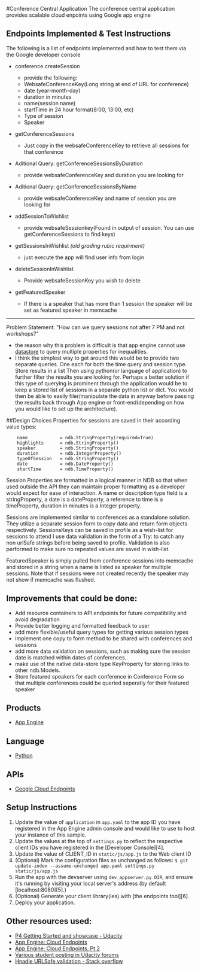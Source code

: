#Conference Central Application
The conference central application provides scalable cloud enpoints using Google app engine

## Endpoints Implemented & Test Instructions

The following is a list of endpoints implemented and how to test them via the Google developer console

- conference.createSession
    - provide the following:
    - WebsafeConferenceKey(Long string at end of URL for conference)
    - date (year-month-day)
    - duration in minutes
    - name(session name)
    - startTime in 24 hour format(8:00, 13:00, etc)
    - Type of session
    - Speaker

- getConferenceSessions
    - Just copy in the websafeConferenceKey to retrieve all sessions for that conference
- Aditional Query: getConferenceSessionsByDuration
    - provide websafeConferenceKey and duration you are looking for
- Aditional Query: getConferenceSessionsByName
    - provide websafeConferenceKey and name of session you are looking for
- addSessionToWishlist
    -  provide websafeSessionkey(Found in output of session. You can use getConferenceSessions to find keys)
- getSessionsInWishlist *(old grading rubic requirment)*
    - just execute the app will find user info from login

- deleteSessionInWishlist
    - Provide websafeSessionKey you wish to delete
- getFeaturedSpeaker
    - If there is a speaker that has more than 1 session the speaker will be set as featured speaker in memcache

----
Problem Statement: "How can we query sessions not after 7 PM and not workshops?"

- the reason why this problem is difficult is that app engine cannot use [datastore](https://cloud.google.com/appengine/docs/python/datastore/queries?hl=en) to query multiple properties for inequalities.
- I think the simplest way to get around this would be to provide two separate queries. One each for both the time query and session type. Store results in a list Then using python(or language of application) to further filter the results you are looking for. Perhaps a better solution if this type of querying is prominent through the application would be to keep a stored list of sessions in a separate python list or dict. You would then be able to easily filer/manipulate the data in anyway before passing the results back through App engine or front-end(depending on how you would like to set up the architecture).

##Design Choices
Properties for sessions are saved in their according value types:

```
    name            = ndb.StringProperty(required=True)
    highlights      = ndb.StringProperty()
    speaker         = ndb.StringProperty()
    duration        = ndb.IntegerProperty()
    typeOfSession   = ndb.StringProperty()
    date            = ndb.DateProperty()
    startTime       = ndb.TimeProperty()

```

Session Properties are formatted in a logical manner in NDB so that when used outside the API they can maintain proper formatting as a developer would expect for ease of interaction. A name or description type field is a stringProperty, a date is a dateProperty, a reference to time is a timeProperty, duration in minutes is a Integer property.

Sessions are implemented similar to conferences as a standalone solution. They utilize a separate session form to copy data and return form objects respectively. SessionsKeys can be saved in profile as a wish-list for sessions to attend I use data validation in the form of a Try: to catch any non urlSafe strings before being saved to profile. Validation is also performed to make sure no repeated values are saved in wish-list.

FeaturedSpeaker is simply pulled from conference sessions into memcache and stored in a string when a name is listed as speaker for multiple sessions. Note that if sessions were not created recently the speaker may not show if memcache was flushed.


## Improvements that could be done:
- Add resource containers to API endpoints for future compatibility and avoid degradation
- Provide better logging and formatted feedback to user
- add more flexible/useful query types for getting various session types
- implement one copy to form method to be shared with conferences and sessions
- add more data validation on sessions, such as making sure the session date is matched within dates of conferences.
- make use of the native data-store type KeyProperty for storing links to other ndb.Models.
- Store featured speakers for each conference in Conference Form so that multiple conferences could be queried seperatly for their featured speaker


## Products
- [App Engine](https://cloud.google.com/appengine/docs)

## Language
- [Python](https://www.python.org/)

## APIs
- [Google Cloud Endpoints](https://cloud.google.com/appengine/docs/python/endpoints/)

## Setup Instructions
1. Update the value of `application` in `app.yaml` to the app ID you
   have registered in the App Engine admin console and would like to use to host
   your instance of this sample.
1. Update the values at the top of `settings.py` to
   reflect the respective client IDs you have registered in the
   [Developer Console][4].
1. Update the value of CLIENT_ID in `static/js/app.js` to the Web client ID
1. (Optional) Mark the configuration files as unchanged as follows:
   `$ git update-index --assume-unchanged app.yaml settings.py static/js/app.js`
1. Run the app with the devserver using `dev_appserver.py DIR`, and ensure it's running by visiting your local server's address (by default [localhost:8080][5].)
1. (Optional) Generate your client library(ies) with [the endpoints tool][6].
1. Deploy your application.




## Other resources used:

- [P4 Getting Started and showcase - Udacity](https://www.youtube.com/watch?v=I4zukRZZ-z4)
- [App Engine: Cloud Endpoints](https://www.youtube.com/watch?v=uy0tP6_kWJ4)
- [App Engine: Cloud Endpoints, Pt 2](https://www.youtube.com/watch?v=9wNRUd9E1jM)
- [Various student posting in Udacity forums](https://discussions.udacity.com/c/nd004-p4-conference-organization-app)
- [Hnadle URLSafe validation - Stack overflow](http://stackoverflow.com/questions/20731851/how-to-properly-handle-wrong-urlsafe-key-provided)



